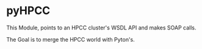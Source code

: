 # pyHPCC
This Module, points to an HPCC cluster's WSDL API and makes SOAP calls.

The Goal is to merge the HPCC world with Pyton's.
